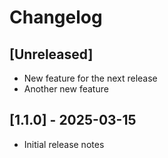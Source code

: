 # Changelog

## [Unreleased]

- New feature for the next release
- Another new feature

## [1.1.0] - 2025-03-15

- Initial release notes

